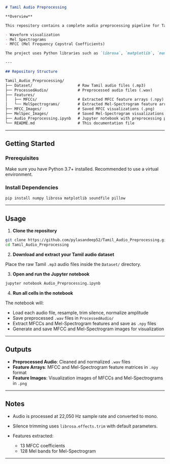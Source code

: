 ````markdown
# Tamil Audio Preprocessing

**Overview**

This repository contains a complete audio preprocessing pipeline for Tamil audio files. It loads raw `.mp3` audio data, trims silence, normalizes the audio, and extracts key features including:

- Waveform visualization
- Mel Spectrograms
- MFCC (Mel Frequency Cepstral Coefficients)

The project uses Python libraries such as `librosa`, `matplotlib`, `numpy`, and `soundfile` for audio processing and visualization.

---

## Repository Structure

Tamil_Audio_Preprocessing/
├── Dataset/                    # Raw Tamil audio files (.mp3)
├── ProcessedAudio/             # Preprocessed audio files (.wav)
├── Features/
│   ├── MFCCs/                  # Extracted MFCC feature arrays (.npy)
│   └── MelSpectrograms/        # Extracted Mel-Spectrogram feature arrays (.npy)
├── MFCC_Images/                # Saved MFCC visualizations (.png)
├── MelSpec_Images/             # Saved Mel-Spectrogram visualizations (.png)
├── Audio_Preprocessing.ipynb   # Jupyter notebook with preprocessing pipeline
└── README.md                   # This documentation file
````

---

## Getting Started

### Prerequisites

Make sure you have Python 3.7+ installed. Recommended to use a virtual environment.

### Install Dependencies

```bash
pip install numpy librosa matplotlib soundfile pillow
```

---

## Usage

1. **Clone the repository**

```bash
git clone https://github.com/pylasandeep52/Tamil_Audio_Preprocessing.git
cd Tamil_Audio_Preprocessing
```

2. **Download and extract your Tamil audio dataset**

Place the raw Tamil `.mp3` audio files inside the `Dataset/` directory.

3. **Open and run the Jupyter notebook**

```bash
jupyter notebook Audio_Preprocessing.ipynb
```

4. **Run all cells in the notebook**

The notebook will:

* Load each audio file, resample, trim silence, normalize amplitude
* Save preprocessed `.wav` files in `ProcessedAudio/`
* Extract MFCCs and Mel-Spectrogram features and save as `.npy` files
* Generate and save MFCC and Mel-Spectrogram images for visualization

---

## Outputs

* **Preprocessed Audio**: Cleaned and normalized `.wav` files
* **Feature Arrays**: MFCC and Mel-Spectrogram feature matrices in `.npy` format
* **Feature Images**: Visualization images of MFCCs and Mel-Spectrograms in `.png`

---

## Notes

* Audio is processed at 22,050 Hz sample rate and converted to mono.
* Silence trimming uses `librosa.effects.trim` with default parameters.
* Features extracted:

  * 13 MFCC coefficients
  * 128 Mel bands for Mel-Spectrogram

---



